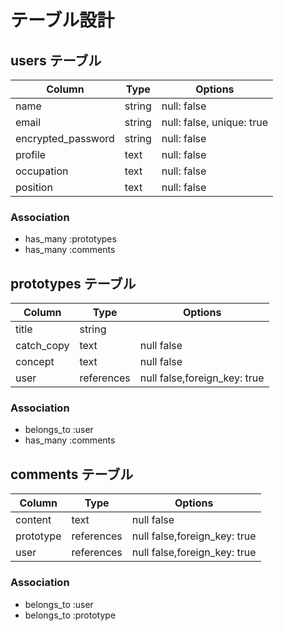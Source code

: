 # テーブル設計

## users テーブル

| Column             | Type   | Options     |
| ------------------ | ------ | ----------- |
| name               | string | null: false |
| email              | string | null: false, unique: true |
| encrypted_password | string | null: false |
| profile            | text   | null: false |
| occupation         | text   | null: false |
| position           | text   | null: false |

### Association

- has_many :prototypes
- has_many :comments

## prototypes テーブル

| Column             | Type         | Options     |
| ------------------ | ------       | ----------- |
| title              | string       | |
| catch_copy         | text         | null false  |
| concept            | text         | null false  |
| user               | references   | null false,foreign_key: true |

### Association

- belongs_to :user
- has_many :comments

## comments テーブル

| Column             | Type         | Options     |
| ------------------ | ------       | ----------- |
| content            | text         |  null false |
| prototype          | references   | null false,foreign_key: true |
| user               | references   | null false,foreign_key: true |

### Association

- belongs_to :user
- belongs_to :prototype
